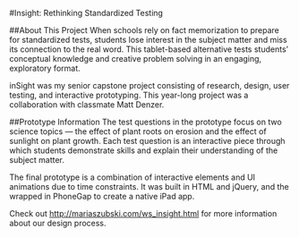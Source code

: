 #Insight: Rethinking Standardized Testing

##About This Project
When schools rely on fact memorization to prepare for standardized tests, students lose interest in the subject matter and miss its connection to the real word. This tablet-based alternative tests students’ conceptual knowledge and creative problem solving in an engaging, exploratory format.

inSight was my senior capstone project consisting of research, design, user testing, and interactive prototyping. This year-long project was a collaboration with classmate Matt Denzer.

##Prototype Information
The test questions in the prototype focus on two science topics — the effect of plant roots on erosion and the effect of sunlight on plant growth. Each test question is an interactive piece through which students demonstrate skills and explain their understanding of the subject matter.

The final prototype is a combination of interactive elements and UI animations due to time constraints. It was built in HTML and jQuery, and the wrapped in PhoneGap to create a native iPad app.

Check out http://mariaszubski.com/ws_insight.html for more information about our design process.
